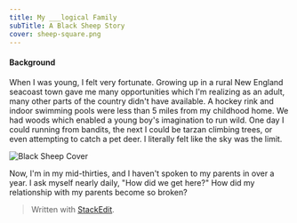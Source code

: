 ```yaml
---
title: My ___logical Family
subTitle: A Black Sheep Story
cover: sheep-square.png
---
```

#### Background
When I was young, I felt very fortunate. Growing up in a rural New England seacoast town gave me many opportunities which I'm realizing as an adult, many other parts of the country didn't have available. A hockey rink and indoor swimming pools were less than 5 miles from my childhood home. We had woods which enabled a young boy's imagination to run wild. One day I could running from bandits, the next I could be tarzan climbing trees, or even attempting to catch a pet deer. I literally felt like the sky was the limit. 

![Black Sheep Cover](sheep-cover.jpg)

Now, I'm in my mid-thirties, and I haven't spoken to my parents in over a year. I ask myself nearly daily, "How did we get here?"
How did my relationship with my parents become so broken? 

> Written with [StackEdit](https://stackedit.io/).
<!--stackedit_data:
eyJoaXN0b3J5IjpbMzQ2MTMxODY3LDMyMjI3MzYxOSw5Nzk4Nz
A3MjMsLTEyODA2MDY0MzcsLTc1MDIxMzI5MywxMzIwMTU0Mzg0
LC0xMzk4MjMyMV19
-->